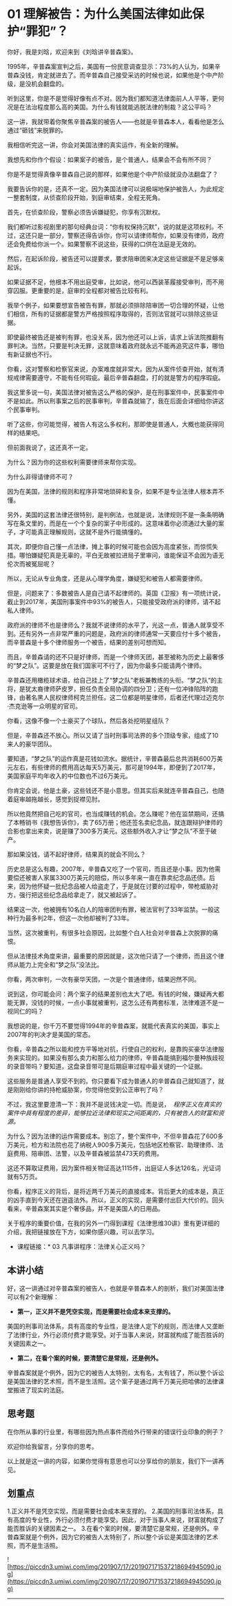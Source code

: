 # 01 理解被告：为什么美国法律如此保护“罪犯”？

你好，我是刘晗，欢迎来到《刘晗讲辛普森案》。

1995年，辛普森案宣判之后，美国有一份民意调查显示：73%的人认为，如果辛普森没钱，肯定就进去了。而辛普森自己接受采访的时候也说，如果他是个中产阶级，是没机会翻盘的。

听到这里，你是不是觉得好像有点不对。因为我们都知道法律面前人人平等，更何况是在法治程度那么高的美国。为什么有钱就能逃脱法律的制裁？这公平吗？

这一讲，我就带着你聚焦辛普森案的被告人——也就是辛普森本人，看看他是怎么通过“砸钱”来脱罪的。

我相信听完这一讲，你会对美国法律的真实运作，有全新的理解。

我想先和你作个假设：如果案子的被告，是个普通人，结果会不会有所不同？

你是不是觉得真像辛普森自己说的那样，如果他是个中产阶级就没办法翻盘了？

我要告诉你的是，还真不一定。因为美国法律可以说极端地保护被告人，为此规定一整套制度，从侦查阶段开始，到庭审结束，全程无死角。

首先，在侦查阶段，警察必须告诉嫌疑犯，你享有沉默权。

我们都听过影视剧里的那句经典台词：“你有权保持沉默”，说的就是这项权利。不过，这还只是一部分，警察还得告诉你，你可以请律师帮你，如果没有律师，政府还会免费给你派一个。如果警察不说这些，获得的口供在法庭是无效的。

然后，在起诉阶段，被告还可以提要求，要求陪审团来决定这些证据是不是足够来起诉。

如果证据不足，他根本不用出庭受审，比如说，他可以西装革履接受审判，而不用穿囚服。更重要的是，庭审的全程都对被告比较有利。

我举个例子，如果要想宣告被告有罪，那就必须排除陪审团一切合理的怀疑，让他们相信，所有的证据都是警方严格按照程序取得的，否则法官就可以排除这些证据。

即使最终被告还是被判有罪，也没关系，因为他还可以上诉，请求上诉法院推翻有罪判决。当然，只要是判决无罪，这就意味着政府就永远不能再追究这件事，哪怕有新证据也不行。

你看，这对警察和检察官来说，办案难度就非常大。因为从案件侦查开始，就有清规戒律需要遵守，不能有任何瑕疵。最后辛普森翻盘，打的就是警方的程序瑕疵。

我这里多说一句，美国法律对被告这么严格的保护，是在刑事案件中，民事案件中不是如此。所以刑事案之后的民事审判，辛普森就输了，我在后面会详细给你讲这个民事审判。

听了这些，你可能觉得，被告人有这么多权利，那即使是普通人，大概也能获得同样的结果吧。

但前面我说了，这还真不一定。

为什么？因为你的这些权利需要律师来帮你实现。

为什么非得请律师不可？

因为在美国，法律的规则和程序非常地琐碎和复杂，如果不是专业法律人根本弄不懂。

另外，美国的这套法律还很特别，是判例法，也就是说，法律规则不是一条条明确写在条文里的，而是在一个个复杂的案子中形成的。这意味着你必须通过大量的案子，才可能真正理解规则，这就不是外行能搞懂的。

其次，即便你自己懂一点法律，摊上事的时候可能也会因为高度紧张，而惊慌失措。哪怕嫌疑犯真是无辜的，平白无故被拉进局子里审问，谁能保证不会因为语无伦次而被冤屈呢？

所以，无论从专业角度，还是从心理学角度，嫌疑犯和被告人都需要律师。

但是，问题来了：多数被告人是自己请不起律师的。英国《卫报》有一项统计说，截止到2017年，美国刑事案件中93%的被告人，只能接受政府派的律师，请不起私人律师。

政府派的律师不也是律师么？我就不说律师的水平了，光这一点，普通人就享受不到。还有另外一点非常严重的问题是，政府派的律师通常一天要应付十多个被告，而辛普森是十多个律师服务一个被告，结果的差别可想而知。

而且，辛普森请的还不只是好律师，而是一个律师天团，甚至被称为历史上最奢侈的“梦之队”。这要是放在我们国家可不行了，因为你最多只能请两个律师。

辛普森还用橄榄球术语，给自己挂上了“梦之队”老板兼教练的头衔。“梦之队”的主将，是犹太裔律师萨皮罗，担任负责全局协调的四分卫；还有一位冲锋陷阵的跑锋，由著名黑人民权律师柯克兰担任。这二位都是明星律师，后者还代理过迈克尔·杰克逊等一众明星的官司。

你看，这像不像一个土豪买了个球队，然后各处挖明星组队？

但是，辛普森还不放心。所以又请了当时刑事司法界的多个顶级专家，组成了10来人的豪华团队。

要知道，“梦之队”的运作真是花钱如流水。据统计，辛普森最后总共消耗600万美元左右，有些律师的费用高达每天5万美元，那可是1994年，即便到了2017年，美国家庭平均年收入的中位数也不过6万美元。

你肯定会说，他是土豪，这些钱还不是小意思。但其实后来就连辛普森自己，也随着庭审越拖越长，感觉到捉襟见肘。

所以他竟然把自己吃的官司，也当成赚钱的机会。怎么赚呢？他在监禁期间，还搞了本畅销书《我想告诉你》，卖了65万册；他还签名卖纪念品，就连跟辩护律师的合影也拿出来卖，说是赚了300多万美元。这些额外收入才让“梦之队”不至于破产。

那如果没钱，请不起好律师，结果真的就会不同么？

历史总是这么有趣，2007年，辛普森又吃了一个官司，而且还是小事。因为他需要偿还被害人家属3300万美元的赔偿，所以多年来一直在靠卖纪念品还债。后来，因为他怀疑一批纪念品被人给盗走了，于是就在讨要的过程中，带枪威胁对方，强行把这些纪念品给拿走了，就又被起诉了。

结果这一次，他被拥有10名白人的陪审团判有罪，被法官判了33年监禁。一般这种行为最多判2年，但这一次他却被判了33年。

当然，这次被重判，有很多社会原因，比如整个白人社会对辛普森上次脱罪的痛恨。

但从法律技术角度来讲，最重要的原因就是，这次他只请了一个律师，而且这个律师从能力上完全和“梦之队”没法比。

你看，两次审判，一次有豪华天团，一次是个普通律师，结果迥然不同。

说到这，你可能会问：两个案子的结果差别也太大了吧。有钱的时候，嫌疑再大都能无罪，没钱的时候，一点小事就被重判，这怎么还有两套标准，法律难道不是一视同仁的吗？

我想说的是，你千万不要觉得1994年的辛普森案，就能代表真实的美国，事实上2007年的判决才是美国的常态。

你看，辛普森之所以能和控方平等地对抗，行使自己的权利，是靠购买豪华法律服务来实现的。如果没有那么卖力和那么给力的律师，辛普森能搞到福尔曼种族歧视的录音带吗？要知道，这盘录音带可是后期庭审过程中最关键的一个证据。

这些服务是普通人享受不到的。你只要看下成为普通人的辛普森自己就知道了，就是刚刚给你讲的持枪威胁案，你觉得他受到公正审判了吗？

不过，我这里要澄清一下：我并不是说钱决定一切。而是说，  *程序正义在真实的案件中具有程度的差异，能够拉近法律和现实之间距离的，只有被告人的财富和资源。*

为什么？因为法律的运作需要成本。别忘了，整个案件中，不但辛普森花了600多万美元，检方和法院也花了纳税人900多万美元，包括地区检察官、助理律师、法庭费用、陪审团、法警，以及辛普森被监禁473天的费用。

这还不算取证费用，因为案件相关物证高达1115件，出庭证人多达126名，光证词就有5万页。

你看，程序正义的背后，是将近两千万美元的直接成本。背后更大的成本是，真正的凶手直到今天还在逍遥法外。所以，正义的实现，是需要付出巨大代价的。回头看来，辛普森案其实是个奢侈品，并不是美国人的日用品。

关于程序的重要价值，在我的另外一门得到课程《法律思维30讲》里有更详细的介绍，我把链接放在下方，如果你感兴趣，可以去学习。

* 课程链接：* 03 凡事讲程序：法律关心正义吗？

## 本讲小结

好，这一讲通过对辛普森案的被告人，也就是辛普森本人的剖析，我们对美国法律可以有2个新理解：

* **第一，正义并不是凭空实现，而是需要社会成本来支撑的。** 

美国的刑事司法体系，具有高度的专业性，是法律人定下的规则，而法律人又垄断了法律行业，外行必须付费才能享受。对于当事人来说，财富就构成了能否胜诉的关键因素之一。

* **第二，在看个案的时候，要清楚它是常规，还是例外。** 

辛普森案就是个例外，因为它的被告人太特别，太有名，太有钱了，所以整个诉讼是美国法律的艺术照，而不是生活照。这个案子是通过两千万美元把哈佛的法律课堂搬进了现实的法庭。

## 思考题

在你所从事的行业里，有哪些因为热点事件而给外行带来的错误行业印象的例子？

欢迎你给我留言，分享你的思考。

以上就是这一讲的内容，如果你觉得有意思也可以分享给你的朋友，我们下一讲再见。

## 划重点

1.正义并不是凭空实现，而是需要社会成本来支撑的。
2.美国的刑事司法体系，具有高度的专业性，外行必须付费才能享受。因此，对于当事人来说，财富就构成了能否胜诉的关键因素之一。
3.在看个案的时候，要清楚它是常规，还是例外。辛普森案就是个例外，因为它的被告人太特别了，所以整个诉讼是美国法律的艺术照，而不是生活照。

![https://piccdn3.umiwi.com/img/201907/17/201907171537218694945090.jpg](https://piccdn3.umiwi.com/img/201907/17/201907171537218694945090.jpg)

---
